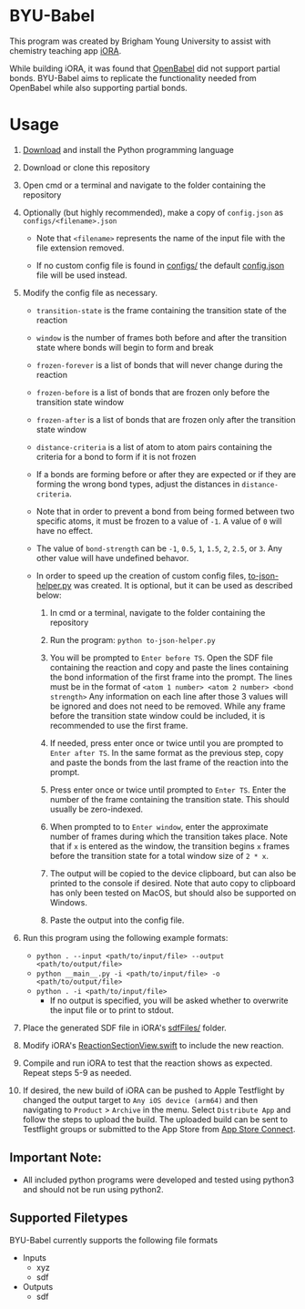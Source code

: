 # BYU-Babel

This program was created by Brigham Young University to assist with chemistry teaching app [iORA](https://github.com/DanielEss-lab/iORA).

While building iORA, it was found that [OpenBabel](http://openbabel.org/wiki/Main_Page) did not support partial bonds. BYU-Babel aims to replicate the functionality needed from OpenBabel while also supporting partial bonds.

# Usage

1. [Download](https://www.python.org/downloads/) and install the Python programming language

2. Download or clone this repository

3. Open cmd or a terminal and navigate to the folder containing the repository

4. Optionally (but highly recommended), make a copy of `config.json` as `configs/<filename>.json`

    - Note that `<filename>` represents the name of the input file with the file extension removed.

    - If no custom config file is found in [configs/](https://github.com/jaredrossberg/byu-babel/tree/master/configs) the default [config.json](https://github.com/jaredrossberg/byu-babel/blob/master/config.json) file will be used instead.

5. Modify the config file as necessary.

    - `transition-state` is the frame containing the transition state of the reaction
    
    - `window` is the number of frames both before and after the transition state where bonds will begin to form and break
    
    - `frozen-forever` is a list of bonds that will never change during the reaction
    
    - `frozen-before` is a list of bonds that are frozen only before the transition state window
    
    - `frozen-after` is a list of bonds that are frozen only after the transition state window
    
    - `distance-criteria` is a list of atom to atom pairs containing the criteria for a bond to form if it is not frozen

    - If a bonds are forming before or after they are expected or if they are forming the wrong bond types, adjust the distances in `distance-criteria`.
    
    - Note that in order to prevent a bond from being formed between two specific atoms, it must be frozen to a value of `-1`. A value of `0` will have no effect.
    
    - The value of `bond-strength` can be `-1`, `0.5`, `1`, `1.5`, `2`, `2.5`, or `3`. Any other value will have undefined behavor.

    - In order to speed up the creation of custom config files, [to-json-helper.py](https://github.com/jaredrossberg/byu-babel/blob/master/to-json-helper.py) was created. It is optional, but it can be used as described below:
    
        1. In cmd or a terminal, navigate to the folder containing the repository

        2. Run the program: `python to-json-helper.py`

        3. You will be prompted to `Enter before TS`. Open the SDF file containing the reaction and copy and paste the lines containing the bond information of the first frame into the prompt. The lines must be in the format of `<atom 1 number> <atom 2 number> <bond strength>` Any information on each line after those 3 values will be ignored and does not need to be removed. While any frame before the transition state window could be included, it is recommended to use the first frame.

        4. If needed, press enter once or twice until you are prompted to `Enter after TS`. In the same format as the previous step, copy and paste the bonds from the last frame of the reaction into the prompt.

        5. Press enter once or twice until prompted to `Enter TS`. Enter the number of the frame containing the transition state. This should usually be zero-indexed.

        6. When prompted to to `Enter window`, enter the approximate number of frames during which the transition takes place. Note that if `x` is entered as the window, the transition begins `x` frames before the transition state for a total window size of `2 * x`.

        7. The output will be copied to the device clipboard, but can also be printed to the console if desired. Note that auto copy to clipboard has only been tested on MacOS, but should also be supported on Windows.

        8. Paste the output into the config file.

6. Run this program using the following example formats: 
    - `python . --input <path/to/input/file> --output <path/to/output/file>`
    - `python __main__.py -i <path/to/input/file> -o <path/to/output/file>`
    - `python . -i <path/to/input/file>`
        - If no output is specified, you will be asked whether to overwrite the input file or to print to stdout.

7. Place the generated SDF file in iORA's [sdfFiles/](https://github.com/DanielEss-lab/iORA/tree/main/iORA/iORA/sdfFiles) folder. 

8. Modify iORA's [ReactionSectionView.swift](https://github.com/DanielEss-lab/iORA/blob/main/iORA/iORA/ReactionSelectionView.swift) to include the new reaction.

9. Compile and run iORA to test that the reaction shows as expected. Repeat steps 5-9 as needed.

10. If desired, the new build of iORA can be pushed to Apple Testflight by changed the output target to `Any iOS device (arm64)` and then navigating to `Product` > `Archive` in the menu. Select `Distribute App` and follow the steps to upload the build. The uploaded build can be sent to Testflight groups or submitted to the App Store from [App Store Connect](https://appstoreconnect.apple.com/apps).


## Important Note:
- All included python programs were developed and tested using python3 and should not be run using python2.


## Supported Filetypes
BYU-Babel currently supports the following file formats
- Inputs
    - xyz
    - sdf
- Outputs
    - sdf
